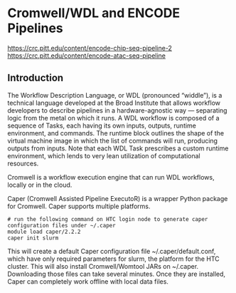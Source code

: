 # Cromwell/WDL and ENCODE Pipelines

https://crc.pitt.edu/content/encode-chip-seq-pipeline-2
https://crc.pitt.edu/content/encode-atac-seq-pipeline

## Introduction

The Workflow Description Language, or WDL (pronounced “widdle”), is a technical language developed at the Broad 
Institute that allows workflow developers to describe pipelines in a hardware-agnostic way — separating logic from 
the metal on which it runs. A WDL workflow is composed of a sequence of Tasks, each having its own inputs, outputs,
runtime environment, and commands. The runtime block outlines the shape of the virtual machine image in which the 
list of commands will run, producing outputs from inputs. Note that each WDL Task prescribes a custom runtime 
environment, which lends to very lean utilization of computational resources.

Cromwell is a workflow execution engine that can run WDL workflows, locally or in the cloud.

Caper (Cromwell Assisted Pipeline ExecutoR) is a wrapper Python package for Cromwell. Caper supports multiple platforms.

```commandline
# run the following command on HTC login node to generate caper configuration files under ~/.caper
module load caper/2.2.2
caper init slurm
```

This will create a default Caper configuration file ~/.caper/default.conf, which have only required parameters for 
slurm, the platform for the HTC cluster. This will also install Cromwell/Womtool JARs on ~/.caper. 
Downloading those files can take several minutes. Once they are installed, Caper can completely work offline with 
local data files.
